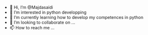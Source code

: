 - 👋 Hi, I’m @Majdasaidi
- 👀 I’m interested in python developping
- 🌱 I’m currently learning how to develop my competences in python
- 💞️ I’m looking to collaborate on ...
- 📫 How to reach me ...

<!---
Majdasaidi/Majdasaidi is a ✨ special ✨ repository because its `README.md` (this file) appears on your GitHub profile.
You can click the Preview link to take a look at your changes.
--->
